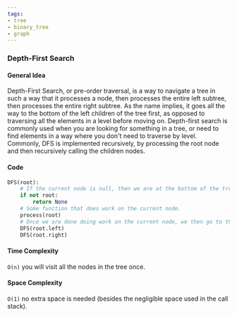 ```yaml
---
tags:
- tree
- binary_tree
- graph
---
```


### Depth-First Search

#### General Idea
Depth-First Search, or pre-order traversal, is a way to navigate a tree in such a way that it processes a node, then processes the entire left subtree, then processes the entire right subtree. As the name implies, it goes all the way to the bottom of the left children of the tree first, as opposed to traversing all the elements in a level before moving on. Depth-first search is commonly used when you are looking for something in a tree, or need to find elements in a way where you don't need to traverse by level. Commonly, DFS is implemented recursively, by processing the root node and then recursively calling the children nodes.

#### Code
```python
DFS(root):
    # If the current node is null, then we are at the bottom of the tree.
    if not root:
        return None
    # Some function that does work on the current node.
    process(root)
    # Once we are done doing work on the current node, we then go to the left and right subtrees.
    DFS(root.left)
    DFS(root.right)

```

#### Time Complexity
`O(n)` you will visit all the nodes in the tree once.

#### Space Complexity 
`O(1)` no extra space is needed (besides the negligible space used in the call stack).